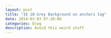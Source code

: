 ```yaml
---
layout: post
title: "IE 10 Grey Background on anchors tag"
date: 2014-03-03 07:20:00
categories: blog
description: Avoid this weird stuff
---
```


